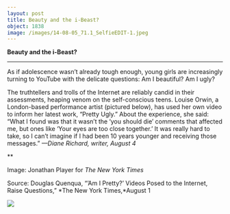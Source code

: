```yaml
---
layout: post
title: Beauty and the i-Beast?
object: 1838
image: /images/14-08-05_71.1_SelfieEDIT-1.jpeg
---
```

**Beauty and the i-Beast?**

****

As if adolescence wasn’t already tough enough, young girls are increasingly turning to YouTube with the delicate questions: Am I beautiful? Am I ugly?

The truthtellers and trolls of the Internet are reliably candid in their assessments, heaping venom on the self-conscious teens. Louise Orwin, a London-based performance artist (pictured below), has used her own video to inform her latest work, “Pretty Ugly.” About the experience, she said: “What I found was that it wasn’t the ‘you should die’ comments that affected me, but ones like ‘Your eyes are too close together.’ It was really hard to take, so I can’t imagine if I had been 10 years younger and receiving those messages.”
 *—Diane Richard, writer, August 4*

**

Image: Jonathan Player for *The New York Times*

Source: Douglas Quenqua, “’Am I Pretty?’ Videos Posed to the Internet, Raise Questions,” *The New York Times,*August 1

![]({{siteurl.base}}/images/14-08-05_71.1_SelfieEDIT-1.jpeg)
